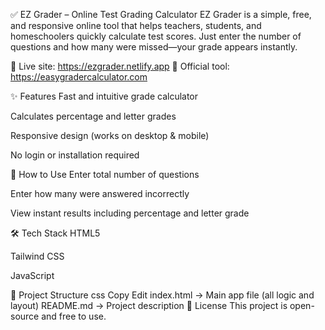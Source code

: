 ✅ EZ Grader – Online Test Grading Calculator
EZ Grader is a simple, free, and responsive online tool that helps teachers, students, and homeschoolers quickly calculate test scores. Just enter the number of questions and how many were missed—your grade appears instantly.

🔗 Live site: https://ezgrader.netlify.app
🔗 Official tool: https://easygradercalculator.com

✨ Features
Fast and intuitive grade calculator

Calculates percentage and letter grades

Responsive design (works on desktop & mobile)

No login or installation required

🚀 How to Use
Enter total number of questions

Enter how many were answered incorrectly

View instant results including percentage and letter grade

🛠️ Tech Stack
HTML5

Tailwind CSS

JavaScript

📂 Project Structure
css
Copy
Edit
index.html        → Main app file (all logic and layout)
README.md         → Project description
📄 License
This project is open-source and free to use.

